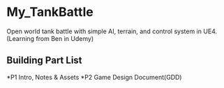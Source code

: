 # My_TankBattle
Open world tank battle with simple AI, terrain, and control system in UE4. (Learning from Ben in Udemy)

## Building Part List
*P1 Intro, Notes & Assets
*P2 Game Design Document(GDD)
